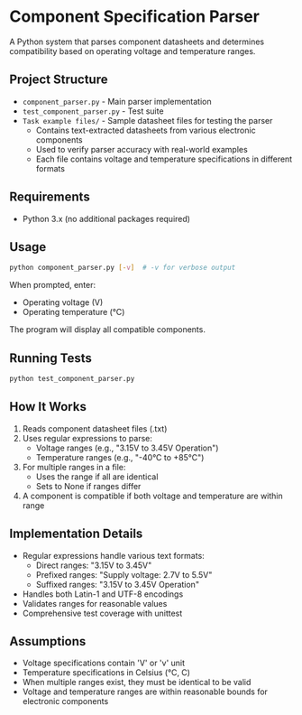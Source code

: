 # Component Specification Parser

A Python system that parses component datasheets and determines compatibility based on operating voltage and temperature ranges.

## Project Structure
- `component_parser.py` - Main parser implementation
- `test_component_parser.py` - Test suite
- `Task example files/` - Sample datasheet files for testing the parser
  - Contains text-extracted datasheets from various electronic components
  - Used to verify parser accuracy with real-world examples
  - Each file contains voltage and temperature specifications in different formats

## Requirements
- Python 3.x (no additional packages required)

## Usage
```bash
python component_parser.py [-v]  # -v for verbose output
```

When prompted, enter:
- Operating voltage (V)
- Operating temperature (°C)

The program will display all compatible components.

## Running Tests
```bash
python test_component_parser.py
```

## How It Works
1. Reads component datasheet files (.txt)
2. Uses regular expressions to parse:
   - Voltage ranges (e.g., "3.15V to 3.45V Operation")
   - Temperature ranges (e.g., "-40°C to +85°C")
3. For multiple ranges in a file:
   - Uses the range if all are identical
   - Sets to None if ranges differ
4. A component is compatible if both voltage and temperature are within range

## Implementation Details
- Regular expressions handle various text formats:
  - Direct ranges: "3.15V to 3.45V"
  - Prefixed ranges: "Supply voltage: 2.7V to 5.5V"
  - Suffixed ranges: "3.15V to 3.45V Operation"
- Handles both Latin-1 and UTF-8 encodings
- Validates ranges for reasonable values
- Comprehensive test coverage with unittest

## Assumptions
- Voltage specifications contain 'V' or 'v' unit
- Temperature specifications in Celsius (°C, C)
- When multiple ranges exist, they must be identical to be valid
- Voltage and temperature ranges are within reasonable bounds for electronic components